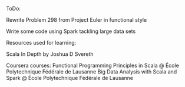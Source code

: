 ToDo:

Rewrite Problem 298 from Project Euler in functional style 

Write some code using Spark tackling large data sets

Resources used for learning:

Scala In Depth by Joshua D Svereth

Coursera courses:
Functional Programming Principles in Scala @ École Polytechnique Fédérale de Lausanne
Big Data Analysis with Scala and Spark @ École Polytechnique Fédérale de Lausanne
